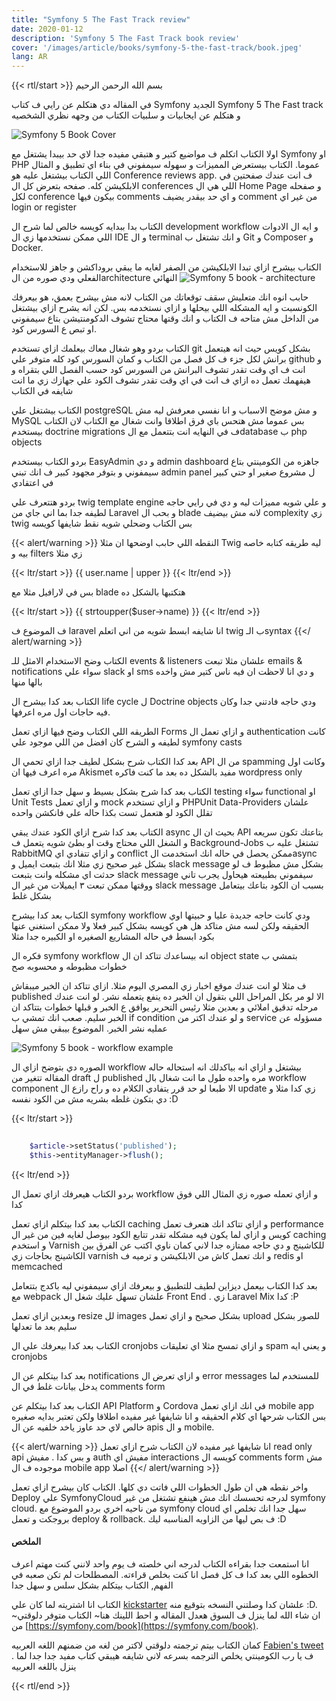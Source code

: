 ```yaml
---
title: "Symfony 5 The Fast Track review"
date: 2020-01-12
description: 'Symfony 5 The Fast Track book review'
cover: '/images/article/books/symfony-5-the-fast-track/book.jpeg'
lang: AR
---
```

{{< rtl/start >}}
بسم الله الرحمن الرحيم

في المقاله دي هتكلم عن رايي ف كتاب Symfony الجديد Symfony 5 The Fast track و هتكلم عن ايجابيات و سلبيات الكتاب من وجهه نظري الشخصيه

![Symfony 5 Book Cover](/images/article/books/symfony-5-the-fast-track/book.jpeg)

اولا الكتاب اتكلم ف مواضيع كتير و هتبقي مفيده جدا لاي حد بيبدا يشتغل مع Symfony او PHP عموما. الكتاب بيستعرض المميزات و سهوله سيمفوني في بناء اي تطبيق و المثال اللي الكتاب بيشتغل عليه هو Conference reviews app. ف انت عندك صفحتين في الابلكيشن كله.  صفحه بتعرض كل ال conferences اللي هي ال Home Page و صفحله لكل conference بيكون فيها comments و اي حد بيقدر يضيف comment من غير اي login or register

الكتاب بدا ببدايه كويسه خالص لما شرح ال development workflow و ايه ال الادوات اللي ممكن نستخدمها زي ال IDE و ال terminal و انك تشتغل ب Git و Composer و Docker.

الكتاب بيشرح ازاي تبدا الابلكيشن من الصفر  لغايه ما يبقي بروداكشن و جاهز للاستخدام الفعلي ودي صوره من الarchitecture النهائي
![Symfony 5 book - architecture](/images/article/books/symfony-5-the-fast-track/architecture.png)

حابب انوه انك متعليش سقف توقعاتك من الكتاب لانه مش بيشرح بعمق، هو بيعرفك الكونسبت و ايه المشكله اللي بيحلها و ازاي نستخدمه بس. لكن انه يشرح ازاي بيشتغل من الداخل مش متاحه ف الكتاب و انك وقتها محتاج تشوف الدكومنتيشن بتاع سيمفوني او تبص ع السورس كود.

الكتاب بردو وهو شغال معاك بيعلمك ازاي تستخدم git بشكل كويس حيث انه هيتعمل برانش لكل جزء ف كل فصل من الكتاب و كمان السورس كود كله متوفر علي github و انت ف اي وقت تقدر تشوف البرانش من السورس كود حسب الفصل اللي بتقراه و هيفهمك تعمل ده ازاي ف انت في اي وقت تقدر تشوف الكود علي جهازك زي ما انت شايفه في الكتاب

الكتاب بيشتغل علي postgreSQL و مش موضح الاسباب و انا نفسي معرفش ليه مش MySQL بس عموما مش هتحس باي فرق اطلاقا وانت شغال مع الكتاب لان الكتاب بيستخدم doctrine migrations ف في النهايه انت بتتعمل مع الdatabase ب php objects 

بردو الكتاب بيستخدم EasyAdmin و دي admin dashboard جاهزه من الكومينتي بتاع سيمفوني و بتوفر مجهود كبير ف انك تبني admin panel ل مشروع صغير او حتي كبير في اعتقادي

بردو هتتعرف علي twig template engine  و علي شويه مميزات ليه و دي في رايي حاجه لطيفه جدا بما اني جاي من Laravel و بحب ال blade لانه مش بيضيف complexity زي twig بس الكتاب وضحلي شويه نقط شايفها كويسه

{{< alert/warning >}} 
النقطه اللي حابب اوضحها ان مثلا Twig ليه طريقه كتابه خاصه بيه و filters زي مثلا

{{< ltr/start >}}
{{ user.name | upper }}
{{< ltr/end >}}

بس في لارافيل مثلا مع blade هتكتبها بالشكل ده

{{< ltr/start >}}
{{ strtoupper($user->name) }}
{{< ltr/end >}}

ف الموضوع ف laravel انا شايفه ابسط شويه من اني اتعلم twig ب الـsyntax 
{{</ alert/warning >}}


الكتاب وضح الاستخدام الامثل للـ events & listeners علشان مثلا تبعت emails & notifications سواء علي slack او sms و دي انا لاحظت ان فيه ناس كتير مش واخده بالها منها

الكتاب بعد كدا بيشرح ال life cycle ل Doctrine objects ودي حاجه فادتني جدا وكان فيه حاجات اول مره اعرفها.

الطريقه اللي الكتاب وضح فيها ازاي تعمل Forms و ازاي تعمل ال authentication كانت لطيفه و الشرح كان افضل من اللي موجود علي symfony casts

بعد كدا الكتاب شرح بشكل لطيف جدا ازاي تحمي ال API من ال spamming وكانت اول مره اعرف فيها ان Akismet مفيد بالشكل ده بعد ما كنت فاكره wordpress only

الكتاب بعد كدا شرح بشكل بسيط و سهل جدا ازاي تعمل testing سواء functional او Unit Tests و ازاي تعمل mock و ازاي تستخدم PHPUnit Data-Providers علشان تقلل الكود لو هتعمل تست بكذا حاله علي فانكشن واحده

الكتاب بعد كدا شرح ازاي الكود عندك يبقي async بحيث ان ال API بتاعتك تكون سريعه و الشغل اللي محتاج وقت او بطئ شويه يتعمل ف Background-Jobs تشتغل عليه ب RabbitMQ و ازاي تتفادي اي conflict ممكن يحصل في حاله انك استخدمت الasync بشكل غير صحيح زي مثلا انك بتبعت ايميل و slack message بشكل مش مظبوط ف لو حدثت اي مشكله وانت بتبعت slack message سيفموني بطبيعته هيحاول يجرب تاني ووقتها ممكن تبعت ٣ ايميلات من غير ال slack message بسبب ان الكود بتاعك بيتعامل بشكل غلط

الكتاب بعد كدا بيشرح symfony workflow ودي كانت حاجه جديدة عليا و حبيتها اوي الحقيقه ولكن لسه مش متاكد هل هي كويسه بشكل كبير فعلا ولا ممكن استغني عنها بكود ابسط في حاله المشاريع الصغيره او الكبيره جدا مثلا

فكره ال symfony workflow انه بيساعدك تتاكد ان ال object state بتمشي ب خطوات مظبوطه و محسوبه صح

ف مثلا لو انت عندك موقع اخبار زي المصري اليوم مثلا. ازاي تتاكد ان الخبر ميبقاش published الا لو مر بكل المراحل اللي بتقول ان الخبر ده ينفع يتعمله نشر. لو انت عندك مرحله تدقيق املائي و بعدين مثلا رئيس التحرير يوافق ع الخبر و قبلها خطوات بتتاكد ان الخبر سليم. صعب انك تمشي ب if condition و لو عندك اكتر من service مسؤوله عن عمليه نشر الخبر. الموضوع بيبقي مش سهل

![Symfony 5 book - workflow example](/images/article/books/symfony-5-the-fast-track/workflow-example.png)

الصوره دي بتوضح ازاي ال workflow بيشتغل و ازاي انه بياكدلك انه استحاله حاله المقاله تتغير من  draft ل published مره واحده طول ما انت شغال بال workflow component الا طبعا لو حد قرر يتفادي الكلام ده و راح رازع ال update زي كدا مثلا و دي بتكون غلطه بشريه مش من الكود نفسه :D

{{< ltr/start >}}
```php
    
    $article->setStatus('published');
    $this->entityManager->flush();

```
{{< ltr/end >}}

بردو الكتاب هيعرفك ازاي تعمل ال workflow و ازاي تعمله صوره زي المثال اللي فوق كدا


الكتاب بعد كدا بيتكلم ازاي تعمل caching و ازاي تتاكد انك هتعرف تعمل performance كويس و ازاي لما يكون فيه مشكله تقدر تتابع الكود بيوصل لغايه فين من غير ال caching و استخدم Varnish للكاشينج و دي حاجه ممتازه جدا لاني كمان ناوي اكتب عن الفرق بين الكاشينج بحاجات زي varnish و انك تعمل كاش من الابلكيشن و ترميه ف redis او  memcached

بعد كدا الكتاب بيعمل ديزاين لطيف للتطبيق و بيعرفك ازاي سيمفوني ليه باكدج بتتعامل مع webpack علشان تسهل عليك شغل ال Front End . زي Laravel Mix كدا :P

وبعدين ازاي تعمل resize لل images بشكل صحيح و ازاي تعمل upload للصور بشكل سليم بعد ما تعدلها

الكتاب بعد كدا بيعرفك علي ال cronjobs و ازاي تمسح مثلا اي تعليقات spam و يعني ايه cronjobs 

بعد كدا بيتكلم عن ال notifications و ازاي تعرض ال error messages للمستخدم لما يدخل بيانات غلط في ال comments form 

الكتاب بعد كدا بيتكلم عن API Platform و Cordova في انك ازاي تعمل mobile app بس الكتاب شرحها اي كلام الحقيقه و انا شايفها غير مفيده اطلاقا ولكن تعتبر بدايه صغيره خالص لاي حد عاوز ياخد خلفيه عن ال apis و ال mobile. 

{{< alert/warning >}}
انا شايفها غير مفيده لان الكتاب شرح ازاي تعمل read only api و بس كدا . مفيش auth مفيش اي interactions كويسه ال comments form مش موجوده ف ال mobile app اصلا
{{</ alert/warning >}}


واخر نقطه هي ان طول الخطوات اللي فاتت دي كلها. الكتاب كان بيشرح ازاي تعمل Deploy علي SymfonyCloud لدرجه تحسسك انك مش هينفع تشتغل من غير symfony cloud. من ناحيه اخري بردو الموضوع مع symfony cloud سهل جدا انك تخلص اي بروجكت و تعمل deploy & rollback. ف بص ليها من الزاويه المناسبه ليك :D

#### الملخص

انا استمعت جدا بقراءه الكتاب لدرجه اني خلصته ف يوم واحد لانني كنت مهتم اعرف الخطوه اللي بعد كدا ف كل فصل انا كنت بخلص قراءته. المصطلحات لم تكن صعبه في الفهم, الكتاب بيتكلم بشكل سلس و سهل جدا

الكتاب انا اشتريته لما كان علي [kickstarter](https://www.kickstarter.com/projects/fabpot/symfony-5-the-fast-track) علشان كدا وصلتني النسخه بتوقيع منه :D. ~ان شاء الله لما ينزل ف السوق هعدل المقاله و احط اللينك هنا~ الكتاب متوفر دلوقتي من [https://symfony.com/book](https://symfony.com/book). 

كمان الكتاب بيتم ترجمته دلوقتي لاكتر من لغه من ضمنهم اللغه العربيه [Fabien's tweet](https://twitter.com/fabpot/status/1215327721552850944) . ف يا رب الكومينتي يخلص الترجمه بسرعه لاني شايفه هيبقي كتاب مفيد جدا جدا لما ينزل باللغه العربيه

{{< rtl/end >}}
